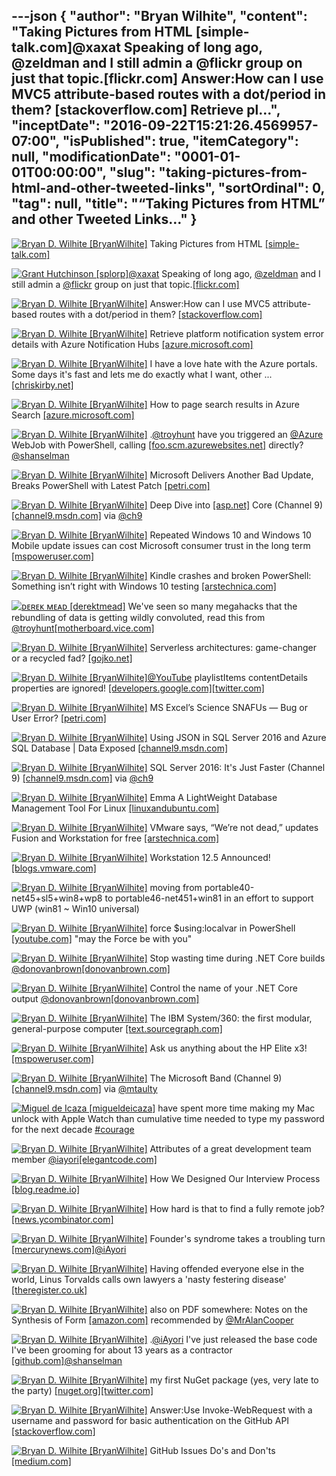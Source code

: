 ---json
{
  "author": "Bryan Wilhite",
  "content": "Taking Pictures from HTML [simple-talk.com]@xaxat Speaking of long ago, @zeldman and I still admin a @flickr group on just that topic.[flickr.com] Answer:How can I use MVC5 attribute-based routes with a dot/period in them? [stackoverflow.com] Retrieve pl...",
  "inceptDate": "2016-09-22T15:21:26.4569957-07:00",
  "isPublished": true,
  "itemCategory": null,
  "modificationDate": "0001-01-01T00:00:00",
  "slug": "taking-pictures-from-html-and-other-tweeted-links",
  "sortOrdinal": 0,
  "tag": null,
  "title": "“Taking Pictures from HTML” and other Tweeted Links…"
}
---

[<img alt="Bryan D. Wilhite [BryanWilhite]" src="https://songhay.blob.core.windows.net/shared-social-twitter/BryanWilhite.jpeg">](http://t.co/UNdqV0Z1zz "Bryan D. Wilhite [BryanWilhite]") Taking Pictures from HTML [[simple-talk.com]](https://www.simple-talk.com/dotnet/asp-net/taking-pictures-html/)

[<img alt="Grant Hutchinson [splorp]" src="https://songhay.blob.core.windows.net/shared-social-twitter/splorp.jpeg">](http://t.co/sAauovF7Kf "Grant Hutchinson [splorp]")[@xaxat](http://twitter.com/xaxat) Speaking of long ago, [@zeldman](http://twitter.com/zeldman) and I still admin a [@flickr](http://twitter.com/flickr) group on just that topic.[[flickr.com]](https://www.flickr.com/groups/underwearshowing/)

[<img alt="Bryan D. Wilhite [BryanWilhite]" src="https://songhay.blob.core.windows.net/shared-social-twitter/BryanWilhite.jpeg">](http://t.co/UNdqV0Z1zz "Bryan D. Wilhite [BryanWilhite]") Answer:How can I use MVC5 attribute-based routes with a dot/period in them? [[stackoverflow.com]](http://stackoverflow.com/a/28693331/22944?stw=2)

[<img alt="Bryan D. Wilhite [BryanWilhite]" src="https://songhay.blob.core.windows.net/shared-social-twitter/BryanWilhite.jpeg">](http://t.co/UNdqV0Z1zz "Bryan D. Wilhite [BryanWilhite]") Retrieve platform notification system error details with Azure Notification Hubs [[azure.microsoft.com]](https://azure.microsoft.com/en-us/blog/retrieve-platform-notification-system-error-details-with-azure-notification-hubs/)

[<img alt="Bryan D. Wilhite [BryanWilhite]" src="https://songhay.blob.core.windows.net/shared-social-twitter/BryanWilhite.jpeg">](http://t.co/UNdqV0Z1zz "Bryan D. Wilhite [BryanWilhite]") I have a love hate with the Azure portals. Some days it's fast and lets me do exactly what I want, other ... [[chriskirby.net]](http://chriskirby.net/blog/running-your-azure-webjobs-with-the-kudu-api)

[<img alt="Bryan D. Wilhite [BryanWilhite]" src="https://songhay.blob.core.windows.net/shared-social-twitter/BryanWilhite.jpeg">](http://t.co/UNdqV0Z1zz "Bryan D. Wilhite [BryanWilhite]") How to page search results in Azure Search [[azure.microsoft.com]](https://azure.microsoft.com/en-us/documentation/articles/search-pagination-page-layout/)

[<img alt="Bryan D. Wilhite [BryanWilhite]" src="https://songhay.blob.core.windows.net/shared-social-twitter/BryanWilhite.jpeg">](http://t.co/UNdqV0Z1zz "Bryan D. Wilhite [BryanWilhite]") .[@troyhunt](http://twitter.com/troyhunt) have you triggered an [@Azure](http://twitter.com/Azure) WebJob with PowerShell, calling [[foo.scm.azurewebsites.net]](http://FOO.scm.azurewebsites.net/api/triggeredwebjobs/BAR) directly? [@shanselman](http://twitter.com/shanselman)

[<img alt="Bryan D. Wilhite [BryanWilhite]" src="https://songhay.blob.core.windows.net/shared-social-twitter/BryanWilhite.jpeg">](http://t.co/UNdqV0Z1zz "Bryan D. Wilhite [BryanWilhite]") Microsoft Delivers Another Bad Update, Breaks PowerShell with Latest Patch [[petri.com]](https://www.petri.com/microsoft-delivers-another-bad-update-breaks-powershell-latest-patch)

[<img alt="Bryan D. Wilhite [BryanWilhite]" src="https://songhay.blob.core.windows.net/shared-social-twitter/BryanWilhite.jpeg">](http://t.co/UNdqV0Z1zz "Bryan D. Wilhite [BryanWilhite]") Deep Dive into [[asp.net]](http://ASP.NET) Core (Channel 9) [[channel9.msdn.com]](https://channel9.msdn.com/Events/Visual-Studio/Visual-Studio-Live-Redmond-2016/TH17) via [@ch9](http://twitter.com/ch9)

[<img alt="Bryan D. Wilhite [BryanWilhite]" src="https://songhay.blob.core.windows.net/shared-social-twitter/BryanWilhite.jpeg">](http://t.co/UNdqV0Z1zz "Bryan D. Wilhite [BryanWilhite]") Repeated Windows 10 and Windows 10 Mobile update issues can cost Microsoft consumer trust in the long term [[mspoweruser.com]](http://mspoweruser.com/repeated-windows-10-windows-10-mobile-update-issues-can-cost-microsoft-consumer-trust-long-term/)

[<img alt="Bryan D. Wilhite [BryanWilhite]" src="https://songhay.blob.core.windows.net/shared-social-twitter/BryanWilhite.jpeg">](http://t.co/UNdqV0Z1zz "Bryan D. Wilhite [BryanWilhite]") Kindle crashes and broken PowerShell: Something isn’t right with Windows 10 testing [[arstechnica.com]](http://arstechnica.com/information-technology/2016/08/kindle-crashes-and-broken-powershell-something-isnt-right-with-windows-10-testing/)

[<img alt="ᴅᴇʀᴇᴋ ᴍᴇᴀᴅ [derektmead]" src="https://songhay.blob.core.windows.net/shared-social-twitter/derektmead.png">](https://t.co/P8WxcuwMyg "ᴅᴇʀᴇᴋ ᴍᴇᴀᴅ [derektmead]") We've seen so many megahacks that the rebundling of data is getting wildly convoluted, read this from [@troyhunt](http://twitter.com/troyhunt)[[motherboard.vice.com]](http://motherboard.vice.com/en_au/read/what-ive-learned-about-the-sketchy-brokers-who-trade-passwords-by-the-millions)

[<img alt="Bryan D. Wilhite [BryanWilhite]" src="https://songhay.blob.core.windows.net/shared-social-twitter/BryanWilhite.jpeg">](http://t.co/UNdqV0Z1zz "Bryan D. Wilhite [BryanWilhite]") Serverless architectures: game-changer or a recycled fad? [[gojko.net]](https://gojko.net/2016/08/27/serverless.html)

[<img alt="Bryan D. Wilhite [BryanWilhite]" src="https://songhay.blob.core.windows.net/shared-social-twitter/BryanWilhite.jpeg">](http://t.co/UNdqV0Z1zz "Bryan D. Wilhite [BryanWilhite]")[@YouTube](http://twitter.com/YouTube) playlistItems contentDetails properties are ignored! [[developers.google.com]](https://developers.google.com/youtube/v3/docs/playlistItems/list)[[twitter.com]](https://twitter.com/BryanWilhite/status/768614277427044352/photo/1)

[<img alt="Bryan D. Wilhite [BryanWilhite]" src="https://songhay.blob.core.windows.net/shared-social-twitter/BryanWilhite.jpeg">](http://t.co/UNdqV0Z1zz "Bryan D. Wilhite [BryanWilhite]") MS Excel’s Science SNAFUs — Bug or User Error? [[petri.com]](https://www.petri.com/excel-science-snafu-richij-1675204)

[<img alt="Bryan D. Wilhite [BryanWilhite]" src="https://songhay.blob.core.windows.net/shared-social-twitter/BryanWilhite.jpeg">](http://t.co/UNdqV0Z1zz "Bryan D. Wilhite [BryanWilhite]") Using JSON in SQL Server 2016 and Azure SQL Database | Data Exposed [[channel9.msdn.com]](https://channel9.msdn.com/Shows/Data-Exposed/Using-JSON-in-SQL-Server-2016-and-Azure-SQL-Database)

[<img alt="Bryan D. Wilhite [BryanWilhite]" src="https://songhay.blob.core.windows.net/shared-social-twitter/BryanWilhite.jpeg">](http://t.co/UNdqV0Z1zz "Bryan D. Wilhite [BryanWilhite]") SQL Server 2016: It's Just Faster (Channel 9) [[channel9.msdn.com]](https://channel9.msdn.com/Shows/Data-Exposed/SQL-Server-2016-Its-Just-Faster) via [@ch9](http://twitter.com/ch9)

[<img alt="Bryan D. Wilhite [BryanWilhite]" src="https://songhay.blob.core.windows.net/shared-social-twitter/BryanWilhite.jpeg">](http://t.co/UNdqV0Z1zz "Bryan D. Wilhite [BryanWilhite]") Emma A LightWeight Database Management Tool For Linux [[linuxandubuntu.com]](http://www.linuxandubuntu.com/home/emma-a-lightweight-database-management-tool-for-linux)

[<img alt="Bryan D. Wilhite [BryanWilhite]" src="https://songhay.blob.core.windows.net/shared-social-twitter/BryanWilhite.jpeg">](http://t.co/UNdqV0Z1zz "Bryan D. Wilhite [BryanWilhite]") VMware says, “We’re not dead,” updates Fusion and Workstation for free [[arstechnica.com]](http://arstechnica.com/information-technology/2016/08/vmware-says-were-not-dead-updates-fusion-and-workstation-for-free/)

[<img alt="Bryan D. Wilhite [BryanWilhite]" src="https://songhay.blob.core.windows.net/shared-social-twitter/BryanWilhite.jpeg">](http://t.co/UNdqV0Z1zz "Bryan D. Wilhite [BryanWilhite]") Workstation 12.5 Announced! [[blogs.vmware.com]](http://blogs.vmware.com/workstation/2016/08/workstation-12-5-announced.html)

[<img alt="Bryan D. Wilhite [BryanWilhite]" src="https://songhay.blob.core.windows.net/shared-social-twitter/BryanWilhite.jpeg">](http://t.co/UNdqV0Z1zz "Bryan D. Wilhite [BryanWilhite]") moving from portable40-net45+sl5+win8+wp8 to portable46-net451+win81 in an effort to support UWP (win81 ~ Win10 universal) 

[<img alt="Bryan D. Wilhite [BryanWilhite]" src="https://songhay.blob.core.windows.net/shared-social-twitter/BryanWilhite.jpeg">](http://t.co/UNdqV0Z1zz "Bryan D. Wilhite [BryanWilhite]") force $using:localvar in PowerShell [[youtube.com]](https://www.youtube.com/watch?v=ZfKPcLP6314) "may the Force be with you" 

[<img alt="Bryan D. Wilhite [BryanWilhite]" src="https://songhay.blob.core.windows.net/shared-social-twitter/BryanWilhite.jpeg">](http://t.co/UNdqV0Z1zz "Bryan D. Wilhite [BryanWilhite]") Stop wasting time during .NET Core builds [@donovanbrown](http://twitter.com/donovanbrown)[[donovanbrown.com]](http://www.donovanbrown.com/post.aspx?id=42d9036b-3076-4a13-a9c3-3953bc543206)

[<img alt="Bryan D. Wilhite [BryanWilhite]" src="https://songhay.blob.core.windows.net/shared-social-twitter/BryanWilhite.jpeg">](http://t.co/UNdqV0Z1zz "Bryan D. Wilhite [BryanWilhite]") Control the name of your .NET Core output [@donovanbrown](http://twitter.com/donovanbrown)[[donovanbrown.com]](http://www.donovanbrown.com/post.aspx?id=11dafc22-0735-4d3c-bd91-545465617005)

[<img alt="Bryan D. Wilhite [BryanWilhite]" src="https://songhay.blob.core.windows.net/shared-social-twitter/BryanWilhite.jpeg">](http://t.co/UNdqV0Z1zz "Bryan D. Wilhite [BryanWilhite]") The IBM System/360: the first modular, general-purpose computer [[text.sourcegraph.com]](https://text.sourcegraph.com/the-ibm-system-360-the-first-modular-general-purpose-computer-98caeb0c9d1b)

[<img alt="Bryan D. Wilhite [BryanWilhite]" src="https://songhay.blob.core.windows.net/shared-social-twitter/BryanWilhite.jpeg">](http://t.co/UNdqV0Z1zz "Bryan D. Wilhite [BryanWilhite]") Ask us anything about the HP Elite x3! [[mspoweruser.com]](http://mspoweruser.com/ask-us-anything-hp-elite-x3/)

[<img alt="Bryan D. Wilhite [BryanWilhite]" src="https://songhay.blob.core.windows.net/shared-social-twitter/BryanWilhite.jpeg">](http://t.co/UNdqV0Z1zz "Bryan D. Wilhite [BryanWilhite]") The Microsoft Band (Channel 9) [[channel9.msdn.com]](https://channel9.msdn.com/Shows/Context/The-Microsoft-Band) via [@mtaulty](http://twitter.com/mtaulty)

[<img alt="Miguel de Icaza [migueldeicaza]" src="https://songhay.blob.core.windows.net/shared-social-twitter/migueldeicaza.png">](http://t.co/Y2zRB337dJ "Miguel de Icaza [migueldeicaza]") have spent more time making my Mac unlock with Apple Watch than cumulative time needed to type my password for the next decade [#courage](http://twitter.com/search?q=%23courage)

[<img alt="Bryan D. Wilhite [BryanWilhite]" src="https://songhay.blob.core.windows.net/shared-social-twitter/BryanWilhite.jpeg">](http://t.co/UNdqV0Z1zz "Bryan D. Wilhite [BryanWilhite]") Attributes of a great development team member [@iayori](http://twitter.com/iayori)[[elegantcode.com]](http://elegantcode.com/2016/08/24/attributes-of-a-great-development-team-member/)

[<img alt="Bryan D. Wilhite [BryanWilhite]" src="https://songhay.blob.core.windows.net/shared-social-twitter/BryanWilhite.jpeg">](http://t.co/UNdqV0Z1zz "Bryan D. Wilhite [BryanWilhite]") How We Designed Our Interview Process [[blog.readme.io]](https://blog.readme.io/how-we-designed-our-interview-process/)

[<img alt="Bryan D. Wilhite [BryanWilhite]" src="https://songhay.blob.core.windows.net/shared-social-twitter/BryanWilhite.jpeg">](http://t.co/UNdqV0Z1zz "Bryan D. Wilhite [BryanWilhite]") How hard is that to find a fully remote job? [[news.ycombinator.com]](https://news.ycombinator.com/item?id=12378281)

[<img alt="Bryan D. Wilhite [BryanWilhite]" src="https://songhay.blob.core.windows.net/shared-social-twitter/BryanWilhite.jpeg">](http://t.co/UNdqV0Z1zz "Bryan D. Wilhite [BryanWilhite]") Founder's syndrome takes a troubling turn [[mercurynews.com]](http://www.mercurynews.com/michelle-quinn/ci_30285683/founders-syndrome-takes-troubling-turn)[@iAyori](http://twitter.com/iAyori)

[<img alt="Bryan D. Wilhite [BryanWilhite]" src="https://songhay.blob.core.windows.net/shared-social-twitter/BryanWilhite.jpeg">](http://t.co/UNdqV0Z1zz "Bryan D. Wilhite [BryanWilhite]") Having offended everyone else in the world, Linus Torvalds calls own lawyers a 'nasty festering disease' [[theregister.co.uk]](http://www.theregister.co.uk/2016/08/26/linus_torvalds_calls_own_lawyers_nasty_festering_disease/)

[<img alt="Bryan D. Wilhite [BryanWilhite]" src="https://songhay.blob.core.windows.net/shared-social-twitter/BryanWilhite.jpeg">](http://t.co/UNdqV0Z1zz "Bryan D. Wilhite [BryanWilhite]") also on PDF somewhere: Notes on the Synthesis of Form [[amazon.com]](http://www.amazon.com/Notes-Synthesis-Form-Harvard-Paperbacks/dp/0674627512%3FSubscriptionId%3D1SW6D7X6ZXXR92KVX0G2%26tag%3Dthekintespacec00%26linkCode%3Dxm2%26camp%3D2025%26creative%3D165953%26creativeASIN%3D0674627512) recommended by [@MrAlanCooper](http://twitter.com/MrAlanCooper)

[<img alt="Bryan D. Wilhite [BryanWilhite]" src="https://songhay.blob.core.windows.net/shared-social-twitter/BryanWilhite.jpeg">](http://t.co/UNdqV0Z1zz "Bryan D. Wilhite [BryanWilhite]") .[@iAyori](http://twitter.com/iAyori) I've just released the base code I've been grooming for about 13 years as a contractor [[github.com]](https://github.com/BryanWilhite/SonghayCore)[@shanselman](http://twitter.com/shanselman)

[<img alt="Bryan D. Wilhite [BryanWilhite]" src="https://songhay.blob.core.windows.net/shared-social-twitter/BryanWilhite.jpeg">](http://t.co/UNdqV0Z1zz "Bryan D. Wilhite [BryanWilhite]") my first NuGet package (yes, very late to the party) [[nuget.org]](https://www.nuget.org/packages/SonghayCore/)[[twitter.com]](https://twitter.com/BryanWilhite/status/768946970891124736/photo/1)

[<img alt="Bryan D. Wilhite [BryanWilhite]" src="https://songhay.blob.core.windows.net/shared-social-twitter/BryanWilhite.jpeg">](http://t.co/UNdqV0Z1zz "Bryan D. Wilhite [BryanWilhite]") Answer:Use Invoke-WebRequest with a username and password for basic authentication on the GitHub API [[stackoverflow.com]](http://stackoverflow.com/a/27951845/22944?stw=2)

[<img alt="Bryan D. Wilhite [BryanWilhite]" src="https://songhay.blob.core.windows.net/shared-social-twitter/BryanWilhite.jpeg">](http://t.co/UNdqV0Z1zz "Bryan D. Wilhite [BryanWilhite]") GitHub Issues Do's and Don'ts [[medium.com]](https://medium.com/@jhchen/45-github-issues-dos-and-donts-dfec9ab4b612)
